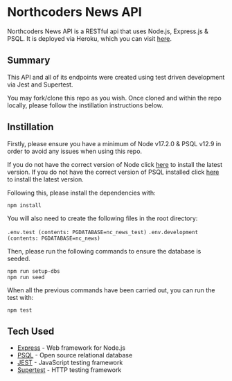 # Northcoders News API

Northcoders News API is a RESTful api that uses Node.js, Express.js & PSQL.
It is deployed via Heroku, which you can visit [here](https://jcouz-nc-news.herokuapp.com/api).

## Summary

This API and all of its endpoints were created using test driven development via Jest and Supertest.

You may fork/clone this repo as you wish. Once cloned and within the repo locally, please follow the instillation instructions below.

## Instillation

Firstly, please ensure you have a minimum of Node v17.2.0 & PSQL v12.9 in order to avoid any issues when using this repo.

If you do not have the correct version of Node click [here](https://nodejs.org/en/download/) to install the latest version.
If you do not have the correct version of PSQL installed click [here](https://www.postgresql.org/download/) to install the latest version.

Following this, please install the dependencies with:

```
npm install
```

You will also need to create the following files in the root directory:

`.env.test (contents: PGDATABASE=nc_news_test)`
`.env.development (contents: PGDATABASE=nc_news)`

Then, please run the following commands to ensure the database is seeded.

```
npm run setup-dbs
npm run seed
```

When all the previous commands have been carried out, you can run the test with:

```
npm test
```

## Tech Used

- [Express](https://expressjs.com/) - Web framework for Node.js
- [PSQL](https://www.postgresql.org/) - Open source relational database
- [JEST](https://jestjs.io/) - JavaScript testing framework
- [Supertest](https://www.npmjs.com/package/supertest) - HTTP testing framework
